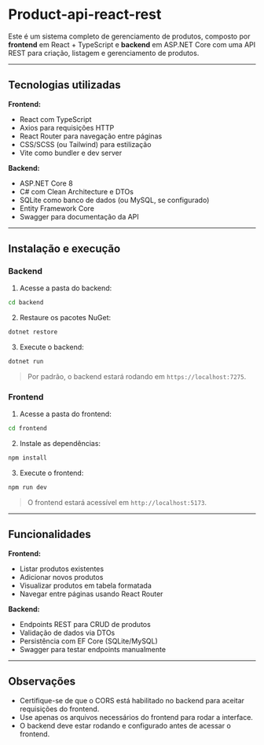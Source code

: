 # Product-api-react-rest

Este é um sistema completo de gerenciamento de produtos, composto por **frontend** em React + TypeScript e **backend** em ASP.NET Core com uma API REST para criação, listagem e gerenciamento de produtos.

---

## Tecnologias utilizadas

**Frontend:**

* React com TypeScript
* Axios para requisições HTTP
* React Router para navegação entre páginas
* CSS/SCSS (ou Tailwind) para estilização
* Vite como bundler e dev server

**Backend:**

* ASP.NET Core 8
* C# com Clean Architecture e DTOs
* SQLite como banco de dados (ou MySQL, se configurado)
* Entity Framework Core
* Swagger para documentação da API

---

## Instalação e execução

### Backend

1. Acesse a pasta do backend:

```bash
cd backend
```

2. Restaure os pacotes NuGet:

```bash
dotnet restore
```

3. Execute o backend:

```bash
dotnet run
```

> Por padrão, o backend estará rodando em `https://localhost:7275`.

### Frontend

1. Acesse a pasta do frontend:

```bash
cd frontend
```

2. Instale as dependências:

```bash
npm install
```

3. Execute o frontend:

```bash
npm run dev
```

> O frontend estará acessível em `http://localhost:5173`.

---

## Funcionalidades

**Frontend:**

* Listar produtos existentes
* Adicionar novos produtos
* Visualizar produtos em tabela formatada
* Navegar entre páginas usando React Router

**Backend:**

* Endpoints REST para CRUD de produtos
* Validação de dados via DTOs
* Persistência com EF Core (SQLite/MySQL)
* Swagger para testar endpoints manualmente

---

## Observações

* Certifique-se de que o CORS está habilitado no backend para aceitar requisições do frontend.
* Use apenas os arquivos necessários do frontend para rodar a interface.
* O backend deve estar rodando e configurado antes de acessar o frontend.

